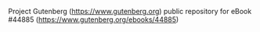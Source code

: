 Project Gutenberg (https://www.gutenberg.org) public repository for eBook #44885 (https://www.gutenberg.org/ebooks/44885)
